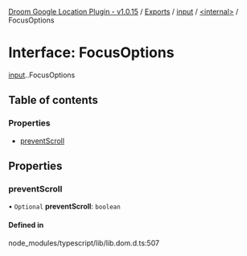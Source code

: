 [Droom Google Location Plugin - v1.0.15](../README.md) / [Exports](../modules.md) / [input](../modules/input.md) / [<internal\>](../modules/input._internal_.md) / FocusOptions

# Interface: FocusOptions

[input](../modules/input.md).[<internal>](../modules/input._internal_.md).FocusOptions

## Table of contents

### Properties

- [preventScroll](input._internal_.FocusOptions.md#preventscroll)

## Properties

### preventScroll

• `Optional` **preventScroll**: `boolean`

#### Defined in

node_modules/typescript/lib/lib.dom.d.ts:507
